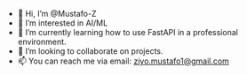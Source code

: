 - 👋 Hi, I’m @Mustafo-Z
- 👀 I’m interested in AI/ML
- 🌱 I’m currently learning how to use FastAPI in a professional environment.
- 💞️ I’m looking to collaborate on projects.
- 📫 You can reach me via email: ziyo.mustafo1@gmail.com

<!---
Mustafo-Z/Mustafo-Z is a ✨ special ✨ repository because its `README.md` (this file) appears on your GitHub profile.
You can click the Preview link to take a look at your changes.
--->
